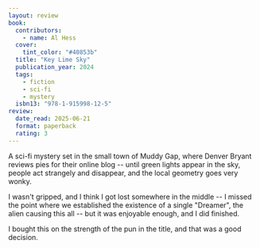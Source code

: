 ```yaml
---
layout: review
book:
  contributors:
    - name: Al Hess
  cover:
    tint_color: "#40853b"
  title: "Key Lime Sky"
  publication_year: 2024
  tags:
    - fiction
    - sci-fi
    - mystery
  isbn13: "978-1-915998-12-5"
review:
  date_read: 2025-06-21
  format: paperback
  rating: 3
---
```

A sci-fi mystery set in the small town of Muddy Gap, where Denver Bryant reviews pies for their online blog -- until green lights appear in the sky, people act strangely and disappear, and the local geometry goes very wonky.

I wasn't gripped, and I think I got lost somewhere in the middle -- I missed the point where we established the existence of a single "Dreamer", the alien causing this all -- but it was enjoyable enough, and I did finished.

I bought this on the strength of the pun in the title, and that was a good decision.
